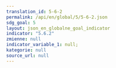 ```yaml
---
translation_id: 5-6-2
permalink: /api/en/global/5/5-6-2.json
sdg_goal: 5
layout: json_en_globalne_goal_indicator
indicator: "5.6.2"
zmienne: null
indicator_variable_1: null;
kategorie: null
source_url: null
---
```

